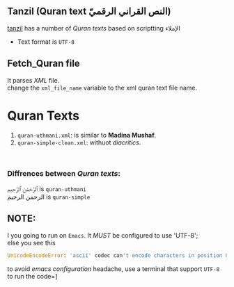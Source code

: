 ## Tanzil (Quran text النص القراني الرقميّ)

[tanzil](http://tanzil.net/docs/download) has a number of *Quran texts* based on scriptting الإملاء
* Text format is `UTF-8`


## Fetch_Quran file
It parses *XML* file.<br />
change the `xml_file_name` variable to the xml quran text file name.

# Quran Texts
1. `quran-uthmani.xml`: is  similar to **Madina Mushaf**.
2. `quran-simple-clean.xml`: withuot *diacritics*. 
<br /> 

### Diffrences between *Quran texts*:<br />
 ٱلرَّحْمَٰنِ ٱلرَّحِيمِ is `quran-uthmani`<br /> 
 الرحمن الرحيم is `quran-simple`

## NOTE:
I you going to run on `Emacs`. It *MUST* be configured to use 'UTF-8';
<br /> else you see this
```python
UnicodeEncodeError: 'ascii' codec can't encode characters in position 0-1: ordinal not in range(128)
```
to avoid *emacs configuration* headache, use a terminal that support `UTF-8` to run the code=]
